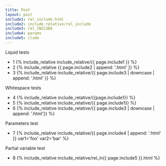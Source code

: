```yaml
---
title: Post
layout: post
include1: rel_include.html
include2: include_relative/rel_include
include3: rel_INCLUDE
include4: params
include5: clude
---
```


Liquid tests
- 1 {% include_relative include_relative/{{ page.include1 }} %}
- 2 {% include_relative {{ page.include2 | append: '.html' }} %}
- 3 {% include_relative include_relative/{{ page.include3 | downcase | append: '.html' }} %}

Whitespace tests
- 4 {% include_relative include_relative/{{page.include1}} %}
- 5 {% include_relative include_relative/{{   page.include1}} %}
- 6 {% include_relative include_relative/{{  page.include3   | downcase |   append:  '.html'}} %}

Parameters test
- 7 {% include_relative include_relative/{{ page.include4 | append: '.html' }} var1='foo' var2='bar' %}

Partial variable test
- 8 {% include_relative include_relative/rel_in{{ page.include5 }}.html %}
